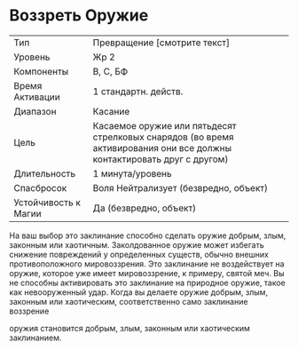 
# Воззреть Оружие

| | |
|---|---|
|Тип|Превращение [смотрите текст]|
|Уровень| Жр 2|
|Компоненты| В, С, БФ|
|Время Активации| 1 стандартн. действ.|
|Диапазон| Касание|
|Цель| Касаемое оружие или пятьдесят стрелковых снарядов (во время активирования они все должны контактировать друг с другом)|
|Длительность| 1 минута/уровень|
|Спасбросок| Воля Нейтрализует (безвредно, объект)|
|Устойчивость к Магии| Да (безвредно, объект)|

На ваш выбор это заклинание способно сделать оружие добрым, злым, законным или хаотичным. Заколдованное
оружие может избегать снижение повреждений у определенных существ,
обычно внешних противоположного
мировоззрения. Это заклинание не воздействует на оружие, которое уже имеет
мировоззрение, к примеру, святой меч.
Вы не способны активировать это заклинание на природное оружие, такое
как невооруженный удар.
Когда вы делаете оружие добрым,
злым, законным или хаотическим, соответственно само заклинание воззрение

оружия становится добрым, злым, законным или хаотическим заклинанием.
